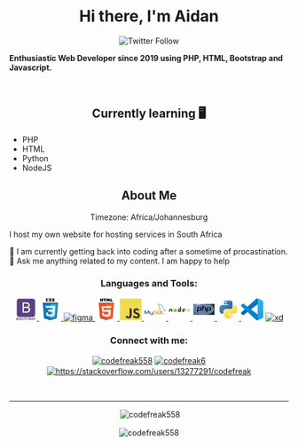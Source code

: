 <h1 align="center"><b>Hi there, I'm Aidan</b></h1>

<p align="center">
<img alt="Twitter Follow" src="https://img.shields.io/twitter/follow/codefreak6?label=Twitter&logo=Twitter&style=for-the-badge">
</p>

<p><b>Enthusiastic Web Developer since 2019 using PHP, HTML, Bootstrap and Javascript.</b></p>
<br />

<h2 align="center">Currently learning 🖥️</h2>

- PHP
- HTML
- Python
- NodeJS


<h2 align="center">About Me</h2>
<p align="center">Timezone: Africa/Johannesburg</p>

I host my own website for hosting services in South Africa

💪 I am currently getting back into coding after a sometime of procastination.
💬 Ask me anything related to my content. I am happy to help

<h3 align="center">Languages and Tools:</h3>
<p align="center"> <a href="https://getbootstrap.com" target="_blank"> <img src="https://raw.githubusercontent.com/devicons/devicon/master/icons/bootstrap/bootstrap-plain-wordmark.svg" alt="bootstrap" width="40" height="40"/> </a> <a href="https://www.w3schools.com/css/" target="_blank"> <img src="https://raw.githubusercontent.com/devicons/devicon/master/icons/css3/css3-original-wordmark.svg" alt="css3" width="40" height="40"/> </a> <a href="https://www.figma.com/" target="_blank"> <img src="https://www.vectorlogo.zone/logos/figma/figma-icon.svg" alt="figma" width="40" height="40"/> </a> <a href="https://www.w3.org/html/" target="_blank"> <img src="https://raw.githubusercontent.com/devicons/devicon/master/icons/html5/html5-original-wordmark.svg" alt="html5" width="40" height="40"/> </a> <a href="https://developer.mozilla.org/en-US/docs/Web/JavaScript" target="_blank"> <img src="https://raw.githubusercontent.com/devicons/devicon/master/icons/javascript/javascript-original.svg" alt="javascript" width="40" height="40"/> </a> <a href="https://www.mysql.com/" target="_blank"> <img src="https://raw.githubusercontent.com/devicons/devicon/master/icons/mysql/mysql-original-wordmark.svg" alt="mysql" width="40" height="40"/> </a> <a href="https://nodejs.org" target="_blank"> <img src="https://raw.githubusercontent.com/devicons/devicon/master/icons/nodejs/nodejs-original-wordmark.svg" alt="nodejs" width="40" height="40"/> </a> <a href="https://www.php.net" target="_blank"> <img src="https://raw.githubusercontent.com/devicons/devicon/master/icons/php/php-original.svg" alt="php" width="40" height="40"/> </a> <a href="https://www.python.org" target="_blank"> <img src="https://raw.githubusercontent.com/devicons/devicon/master/icons/python/python-original.svg" alt="python" width="40" height="40"/> </a> <img alt="Visual Studio Code" width="40px" src="https://raw.githubusercontent.com/github/explore/80688e429a7d4ef2fca1e82350fe8e3517d3494d/topics/visual-studio-code/visual-studio-code.png" /> <a href="https://www.adobe.com/products/xd.html" target="_blank"> <img src="https://cdn.worldvectorlogo.com/logos/adobe-xd.svg" alt="xd" width="40" height="40"/> </a> </p>

<h3 align="center">Connect with me:</h3>

<p align="center">
<a href="https://dev.to/codefreak558" target="blank"><img align="center" src="https://cdn.jsdelivr.net/npm/simple-icons@3.0.1/icons/dev-dot-to.svg" alt="codefreak558" height="30" width="40" /></a>
<a href="https://twitter.com/codefreak6" target="blank"><img align="center" src="https://raw.githubusercontent.com/rahuldkjain/github-profile-readme-generator/master/src/images/icons/Social/twitter.svg" alt="codefreak6" height="30" width="40" /></a>
<a href="https://stackoverflow.com/users/13277291/codefreak" target="blank"><img align="center" src="https://raw.githubusercontent.com/rahuldkjain/github-profile-readme-generator/master/src/images/icons/Social/stack-overflow.svg" alt="https://stackoverflow.com/users/13277291/codefreak" height="30" width="40" /></a>
</p>



<br />

-------------


<p align="center">&nbsp;<img align="center" src="https://github-readme-stats.vercel.app/api?username=codefreak558&show_icons=true&theme=dracula&locale=en" alt="codefreak558" /></p>

<p align="center"><img align="center" src="https://github-readme-stats.vercel.app/api/top-langs?username=codefreak558&show_icons=true&theme=dracula&locale=en&layout=compact" alt="codefreak558" /></p>
